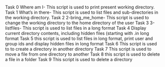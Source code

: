 Task 0 Where am I- This script is used to print present working directory.
Task 1 What’s in there- This script is used to list files and sub-directories in the working directory.
Task 2 2-bring_me_home- This script is used to change the working directory to the home directory of the user
Task 3 3-listfiles- This script is used to list files in a long format
Task 4 Display current directory contents, including hidden files (starting with .in long format
Task 5 this script is used to list files in long format, print user and group ids and display hidden files in long format
Task 6 This script is used to to create a directory in another directory
Task 7 This script is used to move a file from one directory to another
Task 8 this script is used to delete a file in a folder
Task 9 This script is used to delete a directory

